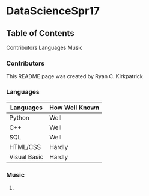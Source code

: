 # DataScienceSpr17
## Table of Contents
Contributors
Languages
Music


### Contributors

This README page was created by Ryan C. Kirkpatrick

### Languages

|Languages   |How Well Known|
|---------   |--------------|
|Python      |Well          |
|C++         |Well          |
|SQL         |Well          |
|HTML/CSS    |Hardly        |
|Visual Basic|Hardly        |

### Music

1. 
